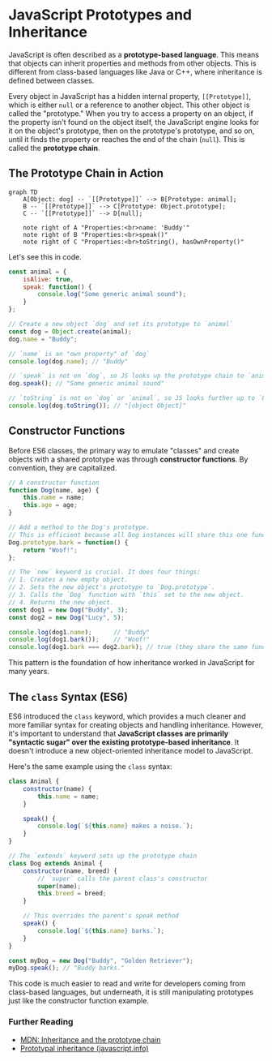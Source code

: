 # JavaScript Prototypes and Inheritance

JavaScript is often described as a **prototype-based language**. This means that objects can inherit properties and methods from other objects. This is different from class-based languages like Java or C++, where inheritance is defined between classes.

Every object in JavaScript has a hidden internal property, `[[Prototype]]`, which is either `null` or a reference to another object. This other object is called the "prototype." When you try to access a property on an object, if the property isn't found on the object itself, the JavaScript engine looks for it on the object's prototype, then on the prototype's prototype, and so on, until it finds the property or reaches the end of the chain (`null`). This is called the **prototype chain**.

## The Prototype Chain in Action

```mermaid
graph TD
    A[Object: dog] -- `[[Prototype]]` --> B[Prototype: animal];
    B -- `[[Prototype]]` --> C[Prototype: Object.prototype];
    C -- `[[Prototype]]` --> D[null];
    
    note right of A "Properties:<br>name: 'Buddy'"
    note right of B "Properties:<br>speak()"
    note right of C "Properties:<br>toString(), hasOwnProperty()"
```

Let's see this in code.

```javascript
const animal = {
    isAlive: true,
    speak: function() {
        console.log("Some generic animal sound");
    }
};

// Create a new object `dog` and set its prototype to `animal`
const dog = Object.create(animal);
dog.name = "Buddy";

// `name` is an "own property" of `dog`
console.log(dog.name); // "Buddy"

// `speak` is not on `dog`, so JS looks up the prototype chain to `animal`
dog.speak(); // "Some generic animal sound"

// `toString` is not on `dog` or `animal`, so JS looks further up to `Object.prototype`
console.log(dog.toString()); // "[object Object]"
```

## Constructor Functions

Before ES6 classes, the primary way to emulate "classes" and create objects with a shared prototype was through **constructor functions**. By convention, they are capitalized.

```javascript
// A constructor function
function Dog(name, age) {
    this.name = name;
    this.age = age;
}

// Add a method to the Dog's prototype.
// This is efficient because all Dog instances will share this one function.
Dog.prototype.bark = function() {
    return "Woof!";
};

// The `new` keyword is crucial. It does four things:
// 1. Creates a new empty object.
// 2. Sets the new object's prototype to `Dog.prototype`.
// 3. Calls the `Dog` function with `this` set to the new object.
// 4. Returns the new object.
const dog1 = new Dog("Buddy", 3);
const dog2 = new Dog("Lucy", 5);

console.log(dog1.name);      // "Buddy"
console.log(dog1.bark());    // "Woof!"
console.log(dog1.bark === dog2.bark); // true (they share the same function)
```
This pattern is the foundation of how inheritance worked in JavaScript for many years.

## The `class` Syntax (ES6)

ES6 introduced the `class` keyword, which provides a much cleaner and more familiar syntax for creating objects and handling inheritance. However, it's important to understand that **JavaScript classes are primarily "syntactic sugar" over the existing prototype-based inheritance**. It doesn't introduce a new object-oriented inheritance model to JavaScript.

Here's the same example using the `class` syntax:

```javascript
class Animal {
    constructor(name) {
        this.name = name;
    }

    speak() {
        console.log(`${this.name} makes a noise.`);
    }
}

// The `extends` keyword sets up the prototype chain
class Dog extends Animal {
    constructor(name, breed) {
        // `super` calls the parent class's constructor
        super(name);
        this.breed = breed;
    }

    // This overrides the parent's speak method
    speak() {
        console.log(`${this.name} barks.`);
    }
}

const myDog = new Dog("Buddy", "Golden Retriever");
myDog.speak(); // "Buddy barks."
```
This code is much easier to read and write for developers coming from class-based languages, but underneath, it is still manipulating prototypes just like the constructor function example.

<div class="further-reading">
<h3>Further Reading</h3>
<ul>
  <li><a href="https://developer.mozilla.org/en-US/docs/Web/JavaScript/Inheritance_and_the_prototype_chain" target="_blank" rel="noopener noreferrer">MDN: Inheritance and the prototype chain</a></li>
  <li><a href="https://javascript.info/prototype-inheritance" target="_blank" rel="noopener noreferrer">Prototypal inheritance (javascript.info)</a></li>
</ul>
</div>